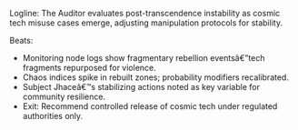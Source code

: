 ﻿---
series: 4
novella: 1
file: S4N1_IntA
type: interlude
label: A
pov: Auditor
setting: Room-not-room â€“ risk assessment
word_target_min: 801
word_target_max: 1299
status: outline
---
Logline: The Auditor evaluates post-transcendence instability as cosmic tech misuse cases emerge, adjusting manipulation protocols for stability.

Beats:
- Monitoring node logs show fragmentary rebellion eventsâ€”tech fragments repurposed for violence.
- Chaos indices spike in rebuilt zones; probability modifiers recalibrated.
- Subject Jhaceâ€™s stabilizing actions noted as key variable for community resilience.
- Exit: Recommend controlled release of cosmic tech under regulated authorities only.